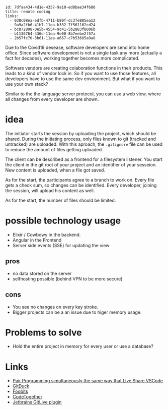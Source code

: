 
```
id: 7dfaa434-4d1e-4357-9a10-ed8bae34f680
title: remote coding
links:
  - 038c08ea-edfb-4711-b80f-dc3fe885ea12
  - 9a9a2fb6-41b7-11ea-b332-7f561162cd24
  - bc872808-0e5b-4554-9c41-5b2883f8006b
  - b1136764-436d-11ea-9e00-8b7eebe2f57a
  - 2b57fc70-3b61-11ea-a667-c7b53685a9a8
```

Due to the Covid19 desease, software developers are send into home office. 
Since software development is not a single task any more (actually a fact for decades),
working together becomes more complicated.

Software vendors are creating colaboration functions in their products.
This leads to a kind of vendor lock in.
So if you want to use those features, all developers have to use the same dev environment.
But what if you want to use your own stack?

Similar to the the language server protocol, you can use a web view, where all changes from
every developer are shown.

# idea 

The initiator starts the session by uploading the project, which should be shared. 
During the initiating process, only files known to git 
(tracked and untracked) are uploaded.
With this aproach, the `.gitignore` file can be used 
to reduce the amount of files getting uploaded.

The client can be described as a frontend for a filesystem listener.
You start the client in the git root of your project 
and an identifier of your sesseion.
New content is uploaded, when a file got saved. 

As for the start, the participants agree to a branch to work on.
Every file gets a check sum, so changes can be identified.
Every developer, joining the session, will upload his content as well.

As for the start, the number of files should be limited.

# possible technology usage

* Elixir / Cowbowy in the backend.
* Angular in the Frontend
* Server side events (SSE) for updating the view

## pros

* no data stored on the server
* selfhosting possible (behind VPN to be more secure)

## cons

* You see no changes on every key stroke.
* Bigger projects can be a an issue due to higer memory usage. 

# Problems to solve

* Hold the entire project in memory for every user or use a database?

# Links 
* [Pair Programming simultaneously the same way that Live Share VSCode](https://intellij-support.jetbrains.com/hc/en-us/community/posts/360001795120-Pair-Programming-simultaneously-the-same-way-that-Live-Share-VSCode)
* [GitDuck](https://gitduck.com/)
* [Foobits](https://floobits.com/)
* [CodeTogether](https://www.codetogether.com/)
* [Jetbrains GitLive plugin](https://plugins.jetbrains.com/plugin/11955-gitlive)

